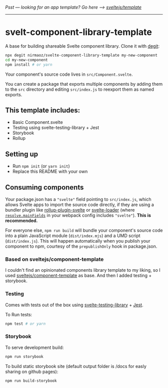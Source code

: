 *Psst — looking for an app template? Go here --> [sveltejs/template](https://github.com/sveltejs/template)*

---

# svelt-component-library-template

A base for building shareable Svelte component library. Clone it with [degit](https://github.com/Rich-Harris/degit):

```bash
npx degit nirmaoz/svelte-component-library-template my-new-component
cd my-new-component
npm install # or yarn
```

Your component's source code lives in `src/Component.svelte`.

You can create a package that exports multiple components by adding them to the `src` directory and editing `src/index.js` to reexport them as named exports.

## This template includes:

* Basic Component.svelte
* Testing using svelte-testing-library + Jest
* Storybook
* Rollup

## Setting up

* Run `npm init` (or `yarn init`)
* Replace this README with your own

## Consuming components

Your package.json has a `"svelte"` field pointing to `src/index.js`, which allows Svelte apps to import the source code directly, if they are using a bundler plugin like [rollup-plugin-svelte](https://github.com/sveltejs/rollup-plugin-svelte) or [svelte-loader](https://github.com/sveltejs/svelte-loader) (where [`resolve.mainFields`](https://webpack.js.org/configuration/resolve/#resolve-mainfields) in your webpack config includes `"svelte"`). **This is recommended.**

For everyone else, `npm run build` will bundle your component's source code into a plain JavaScript module (`dist/index.mjs`) and a UMD script (`dist/index.js`). This will happen automatically when you publish your component to npm, courtesy of the `prepublishOnly` hook in package.json.

### Based on sveltejs/component-template
I couldn't find an opinionated components library template to my liking, so I used [sveltejs/component-template](https://github.com/sveltejs/component-template) as base. And then I added testing + storybook.

### Testing
Comes with tests out of the box using [svelte-testing-library](https://github.com/testing-library/svelte-testing-library) + [Jest](https://github.com/facebook/jest).

To Run tests:
```bash
npm test # or yarn
```

### Storybook
To serve development build:
```bash
npm run storybook
```

To build static storybook site (default output folder is /docs for easly sharing on github pages):
```bash
npm run build-storybook
```
